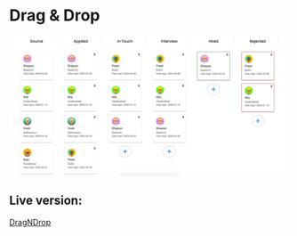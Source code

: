 # Drag & Drop

![Drag&Drop](./src/images/ss.jpeg)

## Live version:

[DragNDrop](https://dragndrop-mzpz.onrender.com/)
